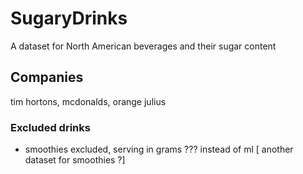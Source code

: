 # SugaryDrinks

A dataset for North American beverages and their sugar content

## Companies
tim hortons, mcdonalds, orange julius 


### Excluded drinks
- smoothies excluded, serving in grams ??? instead of ml   [ another dataset for smoothies ?]
